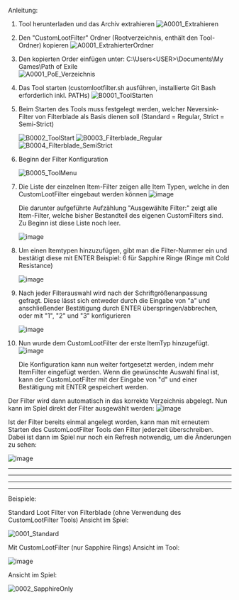 Anleitung:

1. Tool herunterladen und das Archiv extrahieren
   ![A0001_Extrahieren](https://github.com/user-attachments/assets/6bd37647-3003-4756-9dd6-1eeb8775f0be)



2. Den "CustomLootFilter" Ordner (Rootverzeichnis, enthält den Tool-Ordner) kopieren
   ![A0001_ExtrahierterOrdner](https://github.com/user-attachments/assets/5a315a82-d12a-493a-823d-28fd2d9dd38b)



3. Den kopierten Order einfügen unter:
   C:\Users\<USER>\Documents\My Games\Path of Exile\
   ![A0001_PoE_Verzeichnis](https://github.com/user-attachments/assets/9f0bc2d2-f9cc-45a0-83ec-9aa7e201717d)



4. Das Tool starten (customlootfilter.sh ausführen, installierte Git Bash erforderlich inkl. PATHs)
   ![B0001_ToolStarten](https://github.com/user-attachments/assets/7765aebf-a698-49ee-a9d1-fc2df774f804)



5. Beim Starten des Tools muss festgelegt werden, welcher Neversink-Filter von Filterblade als Basis dienen soll (Standard = Regular, Strict = Semi-Strict)
   
   ![B0002_ToolStart](https://github.com/user-attachments/assets/2c402a8c-1120-4853-a04d-de99701116eb)
   ![B0003_Filterblade_Regular](https://github.com/user-attachments/assets/41c2945a-e1ed-4479-9f1f-b94a605d4977)
   ![B0004_Filterblade_SemiStrict](https://github.com/user-attachments/assets/b6618449-6a08-4022-a750-97e9c4993413)



6. Beginn der Filter Konfiguration
   
   ![B0005_ToolMenu](https://github.com/user-attachments/assets/47bf21f3-45b9-4668-95db-14aefd9a7020)



7. Die Liste der einzelnen Item-Filter zeigen alle Item Typen, welche in den CustomLootFilter eingebaut werden können
   ![image](https://github.com/user-attachments/assets/ffd9f914-ebba-4430-b898-e35c5b8cc94d)

   Die darunter aufgeführte Aufzählung "Ausgewählte Filter:" zeigt alle Item-Filter, welche bisher Bestandteil des eigenen CustomFilters sind. Zu Beginn ist diese Liste noch leer.
   
   ![image](https://github.com/user-attachments/assets/999bb3a0-5c3f-4699-91fa-5101de2bb129)



8. Um einen Itemtypen hinzuzufügen, gibt man die Filter-Nummer ein und bestätigt diese mit ENTER
   Beispiel: 6 für Sapphire Ringe (Ringe mit Cold Resistance)
      
   ![image](https://github.com/user-attachments/assets/5ce039c5-d456-44b0-8c4d-d304aba91136)



9. Nach jeder Filterauswahl wird nach der Schriftgrößenanpassung gefragt. Diese lässt sich entweder durch die Eingabe von "a" und anschließender Bestätigung durch ENTER überspringen/abbrechen, oder mit "1", "2" und "3" konfigurieren

   ![image](https://github.com/user-attachments/assets/ef85c3a7-12cf-47ac-a56d-e70d41e73887)



10. Nun wurde dem CustomLootFilter der erste ItemTyp hinzugefügt.
    ![image](https://github.com/user-attachments/assets/9f5da481-7252-45f7-90cf-bdf022bd1942)

    Die Konfiguration kann nun weiter fortgesetzt werden, indem mehr ItemFilter eingefügt werden. Wenn die gewünschte Auswahl final ist, kann der CustomLootFilter mit der Eingabe von "d" und einer Bestätigung mit ENTER gespeichert werden.


   Der Filter wird dann automatisch in das korrekte Verzeichnis abgelegt.
   Nun kann im Spiel direkt der Filter ausgewählt werden:
   ![image](https://github.com/user-attachments/assets/989778e2-8e12-4da9-95c8-46ee9aaff81b)

   Ist der Filter bereits einmal angelegt worden, kann man mit erneutem Starten des CustomLootFilter Tools den Filter jederzeit überschreiben.
   Dabei ist dann im Spiel nur noch ein Refresh notwendig, um die Änderungen zu sehen:
   
   ![image](https://github.com/user-attachments/assets/19eb3f13-d682-49b8-ae94-c69932782221)



______________________________ ___ __ _
______________________________ ___ __ _
______________________________ ___ __ _
______________________________ ___ __ _


Beispiele:


Standard Loot Filter von Filterblade (ohne Verwendung des CustomLootFilter Tools)
Ansicht im Spiel:

![0001_Standard](https://github.com/user-attachments/assets/44cb1511-3f6d-40dd-9bd5-667a1b33bb61)

Mit CustomLootFilter (nur Sapphire Rings)
Ansicht im Tool:

![image](https://github.com/user-attachments/assets/0a8a83f4-d375-41e1-b258-c132483dc216)

Ansicht im Spiel:

![0002_SapphireOnly](https://github.com/user-attachments/assets/0b994526-93b0-4be5-aacc-2dcf6f7421d5)

